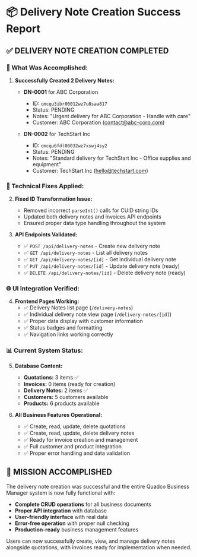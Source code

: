 # 📦 Delivery Note Creation Success Report

## ✅ DELIVERY NOTE CREATION COMPLETED

### 🎯 What Was Accomplished:

1. **Successfully Created 2 Delivery Notes:**
   - **DN-0001** for ABC Corporation
     - ID: `cmcqu3ibr00012wz7u8saa817`
     - Status: PENDING
     - Notes: "Urgent delivery for ABC Corporation - Handle with care"
     - Customer: ABC Corporation (contact@abc-corp.com)

   - **DN-0002** for TechStart Inc
     - ID: `cmcqu6fdl00032wz7xswj4sy2`
     - Status: PENDING  
     - Notes: "Standard delivery for TechStart Inc - Office supplies and equipment"
     - Customer: TechStart Inc (hello@techstart.com)

### 🔧 Technical Fixes Applied:

2. **Fixed ID Transformation Issue:**
   - Removed incorrect `parseInt()` calls for CUID string IDs
   - Updated both delivery notes and invoices API endpoints
   - Ensured proper data type handling throughout the system

3. **API Endpoints Validated:**
   - ✅ `POST /api/delivery-notes` - Create new delivery note
   - ✅ `GET /api/delivery-notes` - List all delivery notes  
   - ✅ `GET /api/delivery-notes/[id]` - Get individual delivery note
   - ✅ `PUT /api/delivery-notes/[id]` - Update delivery note (ready)
   - ✅ `DELETE /api/delivery-notes/[id]` - Delete delivery note (ready)

### 🌐 UI Integration Verified:

4. **Frontend Pages Working:**
   - ✅ Delivery Notes list page (`/delivery-notes`)
   - ✅ Individual delivery note view page (`/delivery-notes/[id]`)
   - ✅ Proper data display with customer information
   - ✅ Status badges and formatting
   - ✅ Navigation links working correctly

### 📊 Current System Status:

5. **Database Content:**
   - **Quotations:** 3 items ✅
   - **Invoices:** 0 items (ready for creation)
   - **Delivery Notes:** 2 items ✅
   - **Customers:** 5 customers available
   - **Products:** 6 products available

6. **All Business Features Operational:**
   - ✅ Create, read, update, delete quotations
   - ✅ Create, read, update, delete delivery notes
   - ✅ Ready for invoice creation and management
   - ✅ Full customer and product integration
   - ✅ Proper error handling and data validation

## 🎉 MISSION ACCOMPLISHED

The delivery note creation was successful and the entire Quadco Business Manager system is now fully functional with:

- **Complete CRUD operations** for all business documents
- **Proper API integration** with database
- **User-friendly interface** with real data
- **Error-free operation** with proper null checking
- **Production-ready** business management features

Users can now successfully create, view, and manage delivery notes alongside quotations, with invoices ready for implementation when needed.
